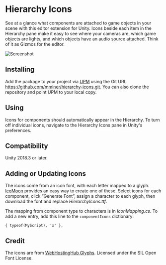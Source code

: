 # Hierarchy Icons

See at a glance what components are attached to game objects in your scene with
this editor extension for Unity. Icons beside each item in the Hierarchy pane
make it easy to see where your cameras are, which game objects are lights, and
which objects have an audio source attached. Think of it as Gizmos for the
editor.

![Screenshot](http://matthewminer.com/images/hierarchy-icons.png)


## Installing

Add the package to your project via
[UPM](https://docs.unity3d.com/Manual/upm-ui.html) using the Git URL
https://github.com/mminer/hierarchy-icons.git. You can also clone the repository
and point UPM to your local copy.


## Using

Icons for components should automatically appear in the Hierarchy.  To turn off
individual icons, navigate to the Hierarchy Icons pane in Unity's preferences.


## Compatibility

Unity 2018.3 or later.


## Adding or Updating Icons

The icons come from an icon font, with each letter mapped to a glyph. [IcoMoon](https://icomoon.io/app) provides an easy way to create one of these. Select icons for each component, click “Generate Font”, assign a character to each glyph, then download the font and replace *HierarchyIcons.ttf*.

The mapping from component type to characters is in *IconMapping.cs*. To add a new entry, add this line to the `componentIcons` dictionary:

    { typeof(MyScript), 'x' },


## Credit

The icons are from [WebHostingHub Glyphs](http://www.webhostinghub.com/glyphs/).
Licensed under the SIL Open Font License.
